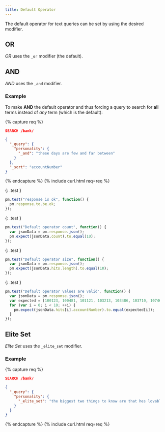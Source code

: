 ```yaml
---
title: Default Operator
---
```


The default operator for text queries can be set by using the desired modifier.


## OR

_OR_ uses the `_or` modifier (the default).


## AND

_AND_ uses the `_and` modifier.

### Example

To make **AND** the default operator and thus forcing a query to search for
**all** terms instead of _any_ term (which is the default):

{% capture req %}

```json
SEARCH /bank/

{
  "_query": {
    "personality": {
      "_and": "these days are few and far between"
    }
  },
  "_sort": "accountNumber"
}
```
{% endcapture %}
{% include curl.html req=req %}

{: .test }

```js
pm.test("response is ok", function() {
  pm.response.to.be.ok;
});
```

{: .test }

```js
pm.test("Default operator count", function() {
  var jsonData = pm.response.json();
  pm.expect(jsonData.count).to.equal(10);
});
```

{: .test }

```js
pm.test("Default operator size", function() {
  var jsonData = pm.response.json();
  pm.expect(jsonData.hits.length).to.equal(10);
});
```

{: .test }

```js
pm.test("Default operator values are valid", function() {
  var jsonData = pm.response.json();
  var expected = [100123, 100481, 101121, 103213, 103486, 103710, 107465, 112573, 114726, 114772];
  for (var i = 0; i < 10; ++i) {
    pm.expect(jsonData.hits[i].accountNumber).to.equal(expected[i]);
  }
});
```


## Elite Set

_Elite Set_ uses the `_elite_set` modifier.

### Example

{% capture req %}

```json
SEARCH /bank/

{
  "_query": {
    "personality": {
      "_elite_set": "the biggest two things to know are that hes lovable and cooperative. Of course he's also kind, honest and considerate, but they're far less prominent, especially compared to impulses of being shallow as well"
    }
  }
}
```
{% endcapture %}
{% include curl.html req=req %}
